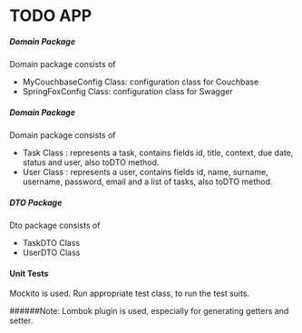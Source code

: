# TODO APP

##### Domain Package
Domain package consists of
* MyCouchbaseConfig Class: configuration class for Couchbase
* SpringFoxConfig Class: configuration class for Swagger

##### Domain Package
Domain package consists of
* Task Class : represents a task, contains fields id, title, context, due date, status and user, also toDTO method.
* User Class : represents a user, contains fields id, name, surname, username, password, email and a list of tasks, also toDTO method.

##### DTO Package
Dto package consists of
* TaskDTO Class
* UserDTO Class


#### Unit Tests

Mockito is used.
Run appropriate test class, to run the test suits.

######Note: Lombok plugin is used, especially for generating getters and setter. 